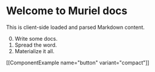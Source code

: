 # Welcome to Muriel docs

This is client-side loaded and parsed Markdown content.

0. Write some docs.
0. Spread the word.
0. Materialize it all.

[[ComponentExample name="button" variant="compact"]]

